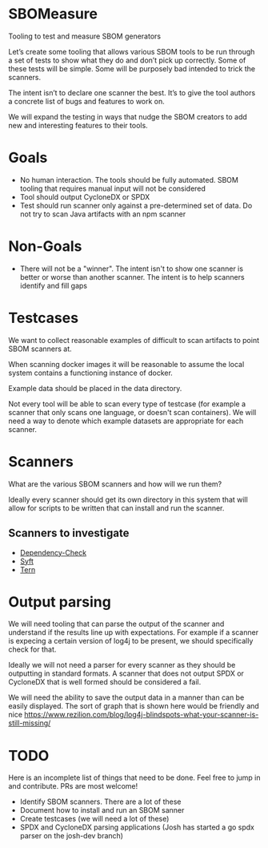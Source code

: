 # SBOMeasure
Tooling to test and measure SBOM generators

Let’s create some tooling that allows various SBOM tools to be run through
a set of tests to show what they do and don’t pick up correctly. Some of
these tests will be simple. Some will be purposely bad intended to trick
the scanners.

The intent isn’t to declare one scanner the best. It’s to give the tool
authors a concrete list of bugs and features to work on.

We will expand the testing in ways that nudge the SBOM creators to add new
and interesting features to their tools.

# Goals

- No human interaction. The tools should be fully automated. SBOM tooling
  that requires manual input will not be considered
- Tool should output CycloneDX or SPDX
- Test should run scanner only against a pre-determined set of data. Do not
  try to scan Java artifacts with an npm scanner

# Non-Goals

- There will not be a "winner". The intent isn't to show one scanner is
  better or worse than another scanner. The intent is to help scanners
  identify and fill gaps


# Testcases
We want to collect reasonable examples of difficult to scan artifacts to
point SBOM scanners at.

When scanning docker images it will be reasonable to assume the local
system contains a functioning instance of docker.

Example data should be placed in the data directory.

Not every tool will be able to scan every type of testcase (for example a
scanner that only scans one language, or doesn't scan containers). We will
need a way to denote which example datasets are appropriate for each
scanner.

# Scanners

What are the various SBOM scanners and how will we run them?

Ideally every scanner should get its own directory in this system that will
allow for scripts to be written that can install and run the scanner.

## Scanners to investigate

- [Dependency-Check](https://owasp.org/www-project-dependency-check/)
- [Syft](https://github.com/anchore/syft/)
- [Tern](https://github.com/tern-tools/tern)

# Output parsing

We will need tooling that can parse the output of the scanner and
understand if the results line up with expectations. For example if a
scanner is expecing a certain version of log4j to be present, we should
specifically check for that.

Ideally we will not need a parser for every scanner as they should be
outputting in standard formats. A scanner that does not output SPDX or
CycloneDX that is well formed should be considered a fail.

We will need the ability to save the output data in a manner than can be
easily displayed. The sort of graph that is shown here would be friendly
and nice
https://www.rezilion.com/blog/log4j-blindspots-what-your-scanner-is-still-missing/

# TODO
Here is an incomplete list of things that need to be done. Feel free to
jump in and contribute. PRs are most welcome!

- Identify SBOM scanners. There are a lot of these
- Document how to install and run an SBOM sanner
- Create testcases (we will need a lot of these)
- SPDX and CycloneDX parsing applications (Josh has started a go spdx
  parser on the josh-dev branch)
